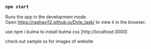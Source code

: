 ### `npm start`

Runs the app in the development mode.\
Open https://raghavj12.github.io/Dyte_task/ to view it in the browser.

use npm i bulma to install bulma css
[http://localhost:3000]

check out sample ss for images of website
